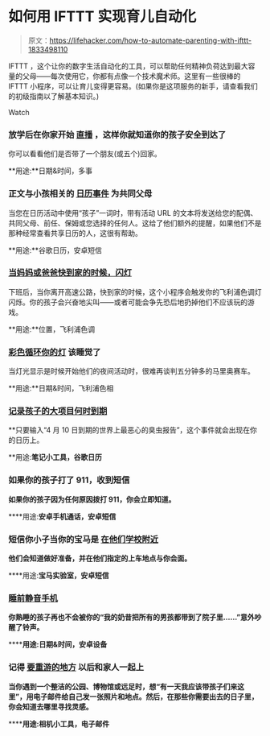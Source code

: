 # 如何用 IFTTT 实现育儿自动化

> 原文：<https://lifehacker.com/how-to-automate-parenting-with-ifttt-1833498110>

IFTTT ，这个让你的数字生活自动化的工具，可以帮助任何精神负荷达到最大容量的父母——每次使用它，你都有点像一个技术魔术师。这里有一些很棒的 IFTTT 小程序，可以让育儿变得更容易。(如果你是这项服务的新手，请查看我们的初级指南以了解基本知识。)

Watch

### **放学后在你家开始** [**直播**](https://ifttt.com/applets/186928p-start-a-live-stream-at-the-same-time-every-weekday-so-you-can-watch-the-kids-arrive-home) **，这样你就知道你的孩子安全到达了**

你可以看看他们是否带了一个朋友(或五个)回家。

**用途:**日期&时间，多事

### **正文与小孩相关的** [**日历事件**](https://ifttt.com/applets/166688p-share-kids-related-events-in-calendar-with-spouse-ex-via-text?term=kids) **为共同父母**

当您在日历活动中使用“孩子”一词时，带有活动 URL 的文本将发送给您的配偶、共同父母、前任、保姆或您选择的任何人。这给了他们额外的提醒，如果他们不是那种经常查看共享日历的人，这很有帮助。

**用途:**谷歌日历，安卓短信

### [当妈妈或爸爸快到家的时候，闪灯](https://ifttt.com/applets/137423p-daddy-s-coming-home)

下班后，当你离开高速公路，快到家的时候，这个小程序会触发你的飞利浦色调灯闪烁。你的孩子会兴奋地尖叫——或者可能会争先恐后地扔掉他们不应该玩的游戏。

**用途:**位置，飞利浦色调

### [**彩色循环你的灯**](https://ifttt.com/applets/99510p-bed-time-kids-color-loop-your-lights-when-it-s-time-to-get-ready-for-bed?term=kids) **该睡觉了**

当灯光显示是时候开始他们的夜间活动时，很难再谈判五分钟多的马里奥赛车。

**用途:**日期&时间，飞利浦色相

### [**记录孩子的大项目何时到期**](https://ifttt.com/applets/226333p-keep-track-of-when-homework-is-due)

**只要输入“4 月 10 日到期的世界上最恶心的臭虫报告”，这个事件就会出现在你的日历上。

**用途:**笔记小工具，谷歌日历**

### **如果你的孩子打了 911，收到短信**

**如果你的孩子因为任何原因拨打 911，你会立即知道。**

****用途:**安卓手机通话，安卓短信**

### ****短信你小子当你的宝马是** [**在他们学校附近**](https://ifttt.com/applets/374525p-send-a-text-message-to-your-kids-when-your-bmw-is-near-their-school)**

**他们会知道做好准备，并在他们指定的上车地点与你会面。**

****用途:**宝马实验室，安卓短信**

### **[**睡前静音手机**](https://ifttt.com/applets/164694p-mute-your-android-phone-at-bedtime)**

****你熟睡的孩子再也不会被你的“我的奶昔把所有的男孩都带到了院子里……”意外吵醒了铃声。****

******用途:**日期&时间，安卓设备****

### ******记得** [**要重游的地方**](https://ifttt.com/applets/222411p-take-a-pic-of-a-place-to-revisit-with-family-later) **以后和家人一起**上****

****当你遇到一个整洁的公园、博物馆或远足时，想“有一天我应该带孩子们来这里”，用电子邮件给自己发一张照片和地点。然后，在那些你需要出去的日子里，你会知道去哪里寻找灵感。****

******用途:**相机小工具，电子邮件****